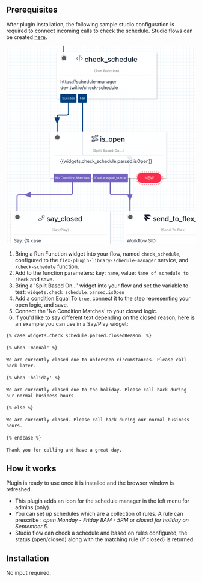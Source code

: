 ## Prerequisites
After plugin installation, the following sample studio configuration is required to connect incoming calls to check the schedule. Studio flows can be created [here](https://console.twilio.com/us1/develop/studio/flows?frameUrl=/console/studio/flows?x-target-region=us1).

![Studio example](screenshots/studio.png)

1. Bring a Run Function widget into your flow, named `check_schedule`, configured to the `flex-plugin-library-schedule-manager` service, and `/check-schedule` function.
2. Add to the function parameters: key: `name`, value: `Name of schedule to check` and save.
3. Bring a 'Split Based On...' widget into your flow and set the variable to test: `widgets.check_schedule.parsed.isOpen`
4. Add a condition Equal To `true`, connect it to the step representing your open logic, and save.
5. Connect the 'No Condition Matches' to your closed logic.
6. If you'd like to say different text depending on the closed reason, here is an example you can use in a Say/Play widget:

```
{% case widgets.check_schedule.parsed.closedReason  %}

{% when 'manual' %}

We are currently closed due to unforseen circumstances. Please call back later.

{% when 'holiday' %}

We are currently closed due to the holiday. Please call back during our normal business hours.

{% else %}

We are currently closed. Please call back during our normal business hours.

{% endcase %}

Thank you for calling and have a great day.
```

## How it works
Plugin is ready to use once it is installed and the browser window is refreshed.
- This plugin adds an icon for the schedule manager in the left menu for admins (only).
- You can set up schedules which are a collection of rules. A rule can prescribe : *open Monday - Friday 8AM - 5PM* or *closed for holiday on September 5*.
- Studio flow can check a schedule and based on rules configured, the status (open/closed) along with the matching rule (if closed) is returned.

## Installation
No input required.
